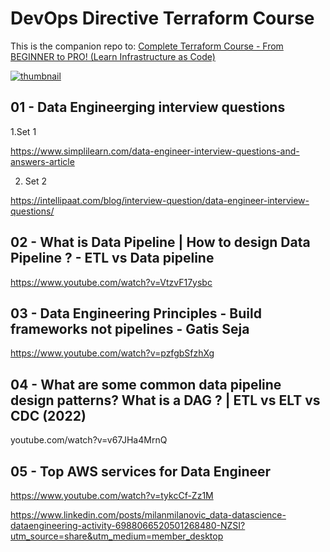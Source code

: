 # DevOps Directive Terraform Course

This is the companion repo to: [Complete Terraform Course - From BEGINNER to PRO! (Learn Infrastructure as Code)](https://www.youtube.com/watch?v=7xngnjfIlK4)

[![thumbnail](https://user-images.githubusercontent.com/1320389/154354937-98533608-2f42-44c1-8110-87f7e3f45085.jpeg)](https://www.youtube.com/watch?v=7xngnjfIlK4)

## 01 - Data Engineerging interview questions
   1.Set 1
   
   https://www.simplilearn.com/data-engineer-interview-questions-and-answers-article
   
   2. Set 2
   
   https://intellipaat.com/blog/interview-question/data-engineer-interview-questions/
   
   
 ## 02  - What is Data Pipeline | How to design Data Pipeline ? - ETL vs Data pipeline
   https://www.youtube.com/watch?v=VtzvF17ysbc

## 03 - Data Engineering Principles - Build frameworks not pipelines - Gatis Seja
https://www.youtube.com/watch?v=pzfgbSfzhXg

## 04  - What are some common data pipeline design patterns? What is a DAG ? | ETL vs ELT vs CDC (2022)
youtube.com/watch?v=v67JHa4MrnQ

## 05  - Top AWS services for Data Engineer
https://www.youtube.com/watch?v=tykcCf-Zz1M

https://www.linkedin.com/posts/milanmilanovic_data-datascience-dataengineering-activity-6988066520501268480-NZSI?utm_source=share&utm_medium=member_desktop
